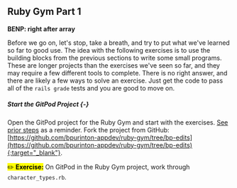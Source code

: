 ## Ruby Gym Part 1

**BENP: right after array**

Before we go on, let's stop, take a breath, and try to put what we've learned so far to good use. The idea with the following exercises is to use the building blocks from the previous sections to write some small programs. These are longer projects than the exercises we've seen so far, and they may require a few different tools to complete. There is no right answer, and there are likely a few ways to solve an exercise. Just get the code to pass all of the `rails grade` tests and you are good to move on.

##### Start the GitPod Project {-}

Open the GitPod project for the Ruby Gym and start with the exercises. [See prior steps](#start-gitpod-project) as a reminder. Fork the project from GitHub: [https://github.com/bpurinton-appdev/ruby-gym/tree/bp-edits](https://github.com/bpurinton-appdev/ruby-gym/tree/bp-edits){:target="_blank"}.

<mark>✏️ **Exercise:**</mark> On GitPod in the Ruby Gym project, work through `character_types.rb`.
